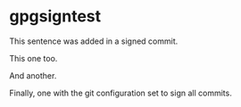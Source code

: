 # gpgsigntest

This sentence was added in a signed commit.

This one too.

And another.

Finally, one with the git configuration set to sign all commits.

